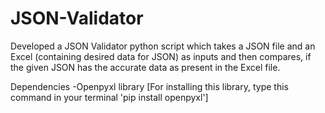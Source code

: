 # JSON-Validator
Developed a JSON Validator python script which takes a JSON file and an Excel (containing desired data  for JSON) as inputs and then compares, if the given JSON has the accurate data as present in the Excel file.

Dependencies
-Openpyxl library [For installing this library, type this command in your terminal 'pip install openpyxl']
